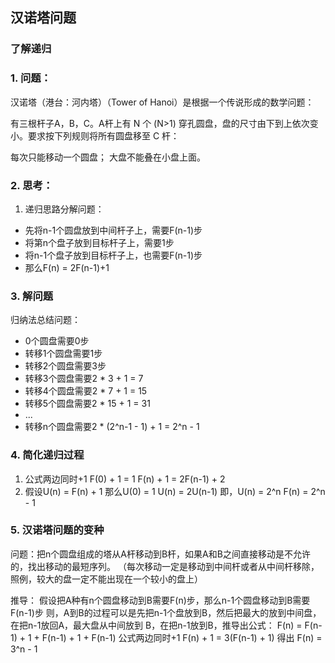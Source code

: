 ## 汉诺塔问题

### 了解递归

### 1. 问题：
汉诺塔（港台：河内塔）（Tower of Hanoi）是根据一个传说形成的数学问题：

有三根杆子A，B，C。A杆上有 N 个 (N>1) 穿孔圆盘，盘的尺寸由下到上依次变小。要求按下列规则将所有圆盘移至 C 杆：

每次只能移动一个圆盘；
大盘不能叠在小盘上面。

### 2. 思考：
1. 递归思路分解问题：
- 先将n-1个圆盘放到中间杆子上，需要F(n-1)步
- 将第n个盘子放到目标杆子上，需要1步
- 将n-1个盘子放到目标杆子上，也需要F(n-1)步
- 那么F(n) = 2F(n-1)+1

### 3. 解问题
归纳法总结问题：
- 0个圆盘需要0步
- 转移1个圆盘需要1步
- 转移2个圆盘需要3步
- 转移3个圆盘需要2 * 3 + 1 = 7
- 转移4个圆盘需要2 * 7 + 1 = 15
- 转移5个圆盘需要2 * 15 + 1 = 31
- ...
- 转移n个圆盘需要2 * (2^n-1 - 1) + 1 = 2^n - 1

### 4. 简化递归过程
1. 公式两边同时+1
F(0) + 1 = 1
F(n) + 1 = 2F(n-1) + 2
2. 假设U(n) = F(n) + 1
那么U(0) = 1
U(n) = 2U(n-1)
即，U(n) = 2^n
F(n) = 2^n - 1


### 5. 汉诺塔问题的变种
问题：把n个圆盘组成的塔从A杆移动到B杆，如果A和B之间直接移动是不允许的，找出移动的最短序列。
（每次移动一定是移动到中间杆或者从中间杆移除，照例，较大的盘一定不能出现在一个较小的盘上）

推导：
假设把A种有n个圆盘移动到B需要F(n)步，那么n-1个圆盘移动到B需要F(n-1)步
则，A到B的过程可以是先把n-1个盘放到B，然后把最大的放到中间盘，在把n-1放回A，最大盘从中间放到
B，在把n-1放到B，推导出公式：
F(n) = F(n-1) + 1 + F(n-1) + 1 + F(n-1)
公式两边同时+1
F(n) + 1 = 3(F(n-1) + 1)
得出 F(n) = 3^n - 1